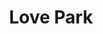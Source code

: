 ---
pid: llp105
title: Love Park
location_transcription: Love Park
coordinates: "[-75.165483813022, 39.95399728263]"
zipcode: '19134'
gen_neighborhood: River Wards
neighborhood: Port Richmond
outside_phl: 
age: '13'
age_range: 13-19
instagram: 
image_file_name: llp_105.jpg
proposal_transcription: Love Statue - I wonder how old is the love park. I wonder
  why they made the Love Park.
topic: Love
topic_summary: 0, 0
type: Mural,Projection
keywords_other: 
credit: unknown person
image_labels: 
twitter: 
facebook: 
permalink: "/monuments/llp105/"
layout: item-page
---